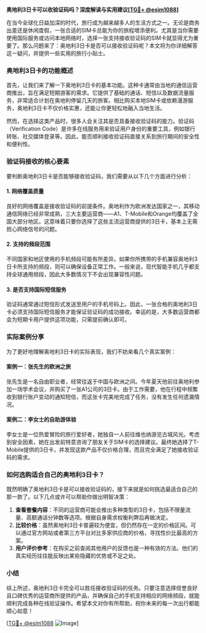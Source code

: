 **奥地利3日卡可以收验证码吗？深度解读与实用建议[[TG💪+ @esim1088](https://t.me/s/esim1088)]**

在当今全球化日益加深的时代，旅行成为越来越多人的生活方式之一。无论是商务出差还是休闲度假，一张合适的SIM卡总能为你的旅程增添便利。尤其是当你需要使用国际服务或访问本地网络时，选择一张支持接收验证码的SIM卡就显得尤为重要了。那么问题来了：奥地利3日卡是否可以接收验证码呢？本文将为你详细解答这一疑问，并提供一些实用的旅行小贴士。

### 奥地利3日卡的功能概述

首先，让我们来了解一下奥地利3日卡的基本功能。这种卡通常由当地的通信运营商推出，旨在满足短期游客的需求。它提供了基础的通话、短信以及数据流量服务，非常适合计划在奥地利停留几天的旅客。相比购买本地SIM卡或依赖漫游服务，奥地利3日卡不仅价格实惠，还能让你更轻松地融入当地生活。

然而，在选择这类产品时，很多人会关注其是否具备接收验证码的能力。验证码（Verification Code）是许多在线服务用来验证用户身份的重要工具，例如银行转账、社交媒体登录等。因此，能否顺利接收验证码直接关系到旅行期间的安全性和便利性。

### 验证码接收的核心要素

要判断奥地利3日卡是否能够接收验证码，我们需要从以下几个方面进行分析：

#### 1. 网络覆盖质量
良好的网络覆盖是接收验证码的前提条件。奥地利作为欧洲发达国家之一，其移动通信网络已经非常成熟，三大主要运营商——A1、T-Mobile和Orange均覆盖了全国大部分地区。这意味着只要你选择了这些主流运营商提供的3日卡，基本上无需担心网络信号的问题。

#### 2. 支持的频段范围
不同国家和地区使用的手机频段可能有所差异。如果你所携带的手机兼容奥地利3日卡所支持的频段，则可以确保设备正常工作。一般来说，现代智能手机几乎都支持全球通用频段，因此大多数情况下不会出现兼容性问题。

#### 3. 是否支持国际短信服务
验证码通常通过短信形式发送至用户的手机号码上。因此，一张合格的奥地利3日卡必须支持国际短信服务才能保证验证码的成功接收。幸运的是，大多数运营商都会为短期卡用户提供这项功能，只需提前确认即可。

### 实际案例分享

为了更好地理解奥地利3日卡的实际表现，我们不妨来看几个真实案例：

#### 案例一：张先生的欧洲之旅
张先生是一名自由职业者，经常往返于中国与欧洲之间。今年夏天他前往奥地利参加一场学术会议，并购买了一张A1公司的3日卡。由于工作需要，他在行程中频繁收到银行账户变动的通知短信，而这张卡完美地完成了任务，没有发生任何遗漏情况。

#### 案例二：李女士的自助游体验
李女士是一位热爱冒险的旅行爱好者，她独自一人前往维也纳游览古城风光。考虑到安全因素，她在出发前特意咨询了朋友关于SIM卡的选择建议。最终她选择了T-Mobile提供的3日卡，并发现这款产品不仅价格合理，而且完全满足了她接收验证码的需求。

### 如何选购适合自己的奥地利3日卡？

既然明确了奥地利3日卡是可以接收验证码的，接下来就是如何挑选最适合自己的那一款了。以下几点或许可以帮助你做出明智决策：

1. **查看套餐内容**：不同的运营商可能会推出多种类型的3日卡，包括不限量流量、高额通话分钟数等选项。根据自身需求权衡利弊后再做决定。
2. **比较价格**：虽然奥地利3日卡普遍较为便宜，但仍然存在一定的价格区间。可以通过官方网站或者第三方平台对比多家供应商的价格，寻找性价比最高的方案。
3. **用户评价参考**：在购买之前查阅其他用户的反馈也是一种有效的方法。他们的真实经历往往能反映出某些隐藏的优势或不足之处。

### 小结

综上所述，奥地利3日卡完全可以胜任接收验证码的任务。只要注意选择信誉良好且口碑优秀的运营商所提供的产品，并确保自己的手机支持相应的网络频段，就能顺利完成各种在线验证操作。希望本文对你有所帮助，祝你未来的每一次出行都能顺心如意！

[[TG💪+ @esim1088](https://t.me/s/esim1088) ![Image](https://i.postimg.cc/4NQfJmqS/Snipaste-2025-05-13-00-14-12.png)]